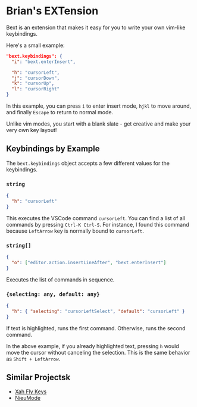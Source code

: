 # Brian's EXTension

Bext is an extension that makes it easy for you to write your own vim-like keybindings.

Here's a small example:

```json
"bext.keybindings": {
  "i": "bext.enterInsert",

  "h": "cursorLeft",
  "j": "cursorDown",
  "k": "cursorUp",
  "l": "cursorRight"
}
```

In this example,
you can press `i` to enter insert mode,
`hjkl` to move around,
and finally `Escape` to return to normal mode.

Unlike vim modes, you start with a blank slate - get creative and make your very own key layout!

## Keybindings by Example

The `bext.keybindings` object accepts a few different values for the keybindings.

### `string`

```json
{
  "h": "cursorLeft"
}
```

This executes the VSCode command `cursorLeft`.
You can find a list of all commands by pressing `Ctrl-K Ctrl-S`.
For instance, I found this command because `LeftArrow` key is normally bound to `cursorLeft`.

### `string[]`

```json
{
  "o": ["editor.action.insertLineAfter", "bext.enterInsert"]
}
```

Executes the list of commands in sequence.

### `{selecting: any, default: any}`

```json
{
  "h": { "selecting": "cursorLeftSelect", "default": "cursorLeft" }
}
```

If text is highlighted, runs the first command.
Otherwise, runs the second command.

In the above example,
if you already highlighted text,
pressing `h` would move the cursor without canceling the selection.
This is the same behavior as `Shift + LeftArrow`.

## Similar Projectsk

- [Xah Fly Keys](http://ergoemacs.org/misc/ergoemacs_vi_mode.html)
- [NieuMode](https://github.com/appledelhi/neiumode)
